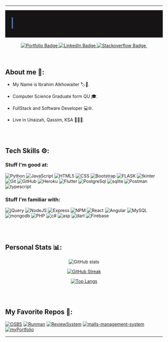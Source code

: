 <hr>
          
<div id="header" align="center">
  <img align="center" src="https://github.com/BR19-gh/BR19-gh/blob/master/FullSizeRender.gif" alt=""/>
  <br><br>
  <div id="badges">
  <a href="https://br19.herokuapp.com/">
    <img src="https://img.shields.io/badge/Portfolio-navy?style=for-the-badge&logo=website&logoColor=white" alt="Portfolio Badge"/>
  </a>
    <a href="https://www.linkedin.com/in/ibrahim-alkhowaiter-430b24203/">
    <img src="https://img.shields.io/badge/LinkedIn-blue?style=for-the-badge&logo=linkedin&logoColor=white" alt="LinkedIn Badge"/>
  </a>
  <a href="https://stackoverflow.com/users/16627404/br19-so">
    <img src="https://img.shields.io/badge/Stackoverflow-orange?style=for-the-badge&logo=stackoverflow&logoColor=white" alt="Stackoverflow Badge"/>
  </a>
    <img src="https://komarev.com/ghpvc/?username=BR19-gh&style=for-the-badge&color=red" alt=""/>
</div>
</div> 

<br>
<br>

## About me 🔎:

- My Name is Ibrahim Alkhowaiter 🏷️👤.

- Computer Science Graduate form QU 🎓.

- FullStack and Software Developer 💻🌐.

- Live in Unaizah, Qassim, KSA 🌴🇸🇦.

<div>

<br>
  <br>
  
## Tech Skills ⚙️:
  
### Stuff I'm good at:
  
![Python](https://img.shields.io/badge/Python-%23F7DF1E.svg?style=for-the-badge&logo=python&logoColor=306998&color=FFD43B)
![JavaScript](https://img.shields.io/badge/javascript-%23323330.svg?style=for-the-badge&logo=javascript&logoColor=%23F7DF1E)
![HTML5](https://img.shields.io/badge/html5-%23E34F26.svg?style=for-the-badge&logo=html5&logoColor=white)
![CSS](https://img.shields.io/badge/css3-%231572B6.svg?style=for-the-badge&logo=css3&logoColor=white)
![Bootstrap](https://img.shields.io/badge/bootstrap-%23563D7C.svg?style=for-the-badge&logo=bootstrap&logoColor=white)
![FLASK](https://img.shields.io/badge/Flask-%23121011.svg?style=for-the-badge&logo=flask&logoColor=%gray)
![tkinter](https://img.shields.io/badge/tkinter-%23F7DF1E.svg?style=for-the-badge&logo=python&logoColor=white&color=306998)
![Git](https://img.shields.io/badge/git-%23F05033.svg?style=for-the-badge&logo=git&logoColor=white)
![GitHub](https://img.shields.io/badge/github-%23121011.svg?style=for-the-badge&logo=github&logoColor=white)
![Heroku](https://img.shields.io/badge/heroku-%23563D7C.svg?style=for-the-badge&logo=heroku&logoColor=white&color=6762A6)
![Flutter](https://img.shields.io/badge/flutter-white.svg?style=for-the-badge&logo=flutter&logoColor=5ec8f8)
![PostgreSql](https://img.shields.io/badge/postgresql-%231572B6.svg?style=for-the-badge&logo=postgresql&logoColor=white&color=336791)
![sqlite](https://img.shields.io/badge/sqlite-white.svg?style=for-the-badge&logo=sqlite&logoColor=%231572B6)
![Postman](https://img.shields.io/badge/Postman-FF6C37?style=for-the-badge&logo=postman&logoColor=white)
![typescript](https://img.shields.io/badge/typescript-white.svg?style=for-the-badge&logo=typescript&logoColor=%231572B6)

  
### Stuff I'm familiar with:

![jQuery](https://img.shields.io/badge/jquery-%230769AD.svg?style=for-the-badge&logo=jquery&logoColor=white)
![NodeJS](https://img.shields.io/badge/node.js-6DA55F?style=for-the-badge&logo=node.js&logoColor=white)
![Express](https://img.shields.io/badge/express-%23323330.svg?style=for-the-badge&logo=express&logoColor=white)
![NPM](https://img.shields.io/badge/NPM-%23000000.svg?style=for-the-badge&logo=npm&logoColor=white)
![React](https://img.shields.io/badge/react-%2320232a.svg?style=for-the-badge&logo=react&logoColor=%2361DAFB)
![Angular](https://img.shields.io/badge/angular-white.svg?style=for-the-badge&logo=angular&logoColor=red)
![MySQL](https://img.shields.io/badge/mysql-%2300f.svg?style=for-the-badge&logo=mysql&logoColor=white&color=000)
![mongodb](https://img.shields.io/badge/mongodb-white.svg?style=for-the-badge&logo=mongodb&logoColor=4DB33D&color=FFF)
![PHP](https://img.shields.io/badge/php-purple.svg?style=for-the-badge&logo=php&logoColor=8993be&color=232531)
![c#](https://img.shields.io/badge/csharp-green.svg?style=for-the-badge&logo=csharp&logoColor=white&color=darkgreen)
![asp](https://img.shields.io/badge/asp-green.svg?style=for-the-badge&logo=dotnet&logoColor=white&color=512bd4)
![dart](https://img.shields.io/badge/dart-%231572B6.svg?style=for-the-badge&logo=dart&logoColor=blue&color=white)
![Firebase](https://img.shields.io/badge/firebase-%23039BE5.svg?style=for-the-badge&logo=firebase)


  
</div>


<br>
<br>

## Personal Stats 📊:
<div align="center">
  
 <div>
   
![GitHub stats](https://github-readme-stats.vercel.app/api?username=BR19-gh&show_icons=true&theme=nightowl)
   
[![GitHub Streak](https://github-readme-streak-stats.herokuapp.com?user=BR19-gh&theme=nightowl)](https://github.com/BR19-gh)
   
[![Top Langs](https://github-readme-stats.vercel.app/api/top-langs/?langs_count=5&username=BR19-gh&theme=nightowl&layout=compact)](https://github.com/BR19-gh)
   
</div>
  
   <div>
     

     
 </div> 
  
</div>

<br>
<br>

## My Favorite Repos 💟:

 [![OSBS](https://github-readme-stats.vercel.app/api/pin/?username=BR19-gh&repo=online-store-billing-system&show_icons=true&theme=algolia)](https://github.com/BR19-gh/online-store-billing-system)
 [![Runman](https://github-readme-stats.vercel.app/api/pin/?username=BR19-gh&repo=Runman&show_icons=true&theme=maroongold)](https://github.com/BR19-gh/Runman)
 [![ReviewSystem](https://github-readme-stats.vercel.app/api/pin/?username=BR19-gh&repo=reviewSystem&show_icons=true&theme=tokyonight)](https://github.com/BR19-gh/reviewSystem)
     [![malls-management-system](https://github-readme-stats.vercel.app/api/pin/?username=BR19-gh&repo=malls-management-system&show_icons=true&theme=prussian )](https://github.com/BR19-gh/malls-management-system)
  [![myPortfolio](https://github-readme-stats.vercel.app/api/pin/?username=BR19-gh&repo=myPortfolio&show_icons=true&theme=yeblu)](https://github.com/BR19-gh/myPortfolio)

 

<hr>
